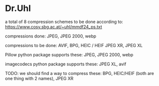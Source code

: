 # Dr.Uhl
a total of 8 compression schemes to be done according to:
https://www.cosy.sbg.ac.at/~uhl/mmdf24_ps.txt

compressions done: JPEG, JPEG 2000, webp


compressions to be done:
AVIF, BPG, HEIC / HEIF   JPEG XR, JPEG XL


Pillow python package supports these:
JPEG, JPEG 2000, webp

imagecodecs python package supports these:
JPEG XL, avif

TODO:
we should find a way to compress these:
BPG, HEIC/HEIF (both are one thing with 2 names), JPEG XR
